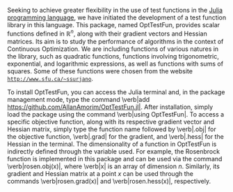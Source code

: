 Seeking to achieve greater flexibility in the use of test functions in the [Julia programming language](https://julialang.org/), we have initiated the development of a test function library in this language. This package, named OptTestFun, provides scalar functions defined in $\mathbb{R}^n$, along with their gradient vectors and Hessian matrices. Its aim is to study the performance of algorithms in the context of Continuous Optimization. We are including functions of various natures in the library, such as quadratic functions, functions involving trigonometric, exponential, and logarithmic expressions, as well as functions with sums of squares. Some of these functions were chosen from the website [`http://www.sfu.ca/~ssurjano`](http://www.sfu.ca/~ssurjano).

To install OptTestFun, you can access the Julia terminal and, in the package management mode, type the command \verb|add https://github.com/AllanAmorim/OptTestFun.jl|. After installation, simply load the package using the command \verb|using OptTestFun|. To access a specific objective function, along with its respective gradient vector and Hessian matrix, simply type the function name followed by \verb|.obj| for the objective function, \verb|.grad| for the gradient, and \verb|.hess| for the Hessian in the terminal. The dimensionality of a function in OptTestFun is indirectly defined through the variable used. For example, the Rosenbrock function is implemented in this package and can be used via the command \verb|rosen.obj(x)|, where \verb|x| is an array of dimension $n$. Similarly, its gradient and Hessian matrix at a point $x$ can be used through the commands \verb|rosen.grad(x)| and \verb|rosen.hess(x)|, respectively.
